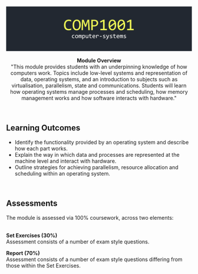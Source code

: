 ![title image](https://github.com/ORG4N/computer-systems/blob/main/docs/images/1001.png)

<p align="center"><strong>Module Overview</strong>
<br>
"This module provides students with an underpinning knowledge of how computers work. Topics include 
low-level systems and representation of data, operating systems, and an introduction to subjects such 
as virtualisation, parallelism, state and communications. Students will learn how operating systems 
manage processes and scheduling, how memory management works and how software interacts with 
hardware."
</p>
<br/>

<h2>Learning Outcomes</h2>

- Identify the functionality provided by an operating system and describe how each part works.
- Explain the way in which data and processes are represented at the machine level and interact 
with hardware.
- Outline strategies for achieving parallelism, resource allocation and scheduling within an 
operating system.

<br>

<h2>Assessments</h2>
The module is assessed via 100% coursework, across two elements:

<br>
<br>

<b> Set Exercises (30%) </b>
<br>
Assessment consists of a number of exam style questions.

<b> Report (70%) </b>
<br>
Assessment consists of a number of exam style questions differing from those within the Set Exercises.
